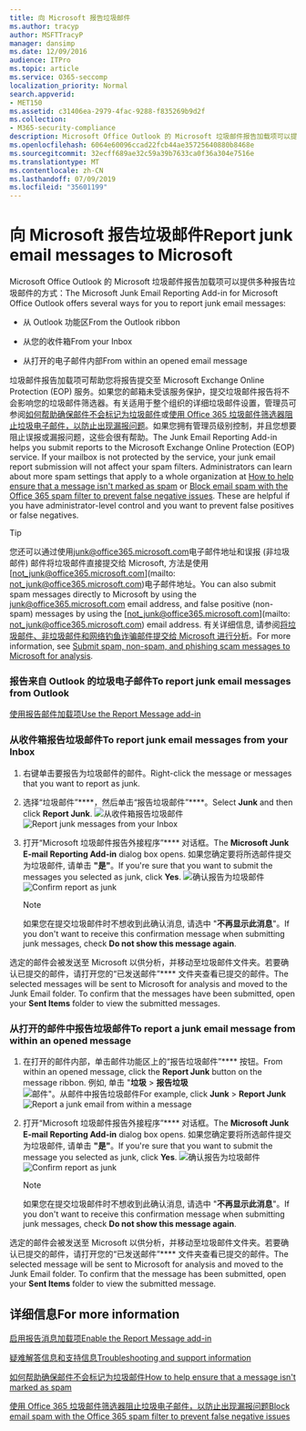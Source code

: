 ```yaml
---
title: 向 Microsoft 报告垃圾邮件
ms.author: tracyp
author: MSFTTracyP
manager: dansimp
ms.date: 12/09/2016
audience: ITPro
ms.topic: article
ms.service: O365-seccomp
localization_priority: Normal
search.appverid:
- MET150
ms.assetid: c31406ea-2979-4fac-9288-f835269b9d2f
ms.collection:
- M365-security-compliance
description: Microsoft Office Outlook 的 Microsoft 垃圾邮件报告加载项可以提供多种报告垃圾邮件的方式：
ms.openlocfilehash: 6064e60096ccad22fcb44ae35725640880b8468e
ms.sourcegitcommit: 32ecff689ae32c59a39b7633ca0f36a304e7516e
ms.translationtype: MT
ms.contentlocale: zh-CN
ms.lasthandoff: 07/09/2019
ms.locfileid: "35601199"
---
```

# <a name="report-junk-email-messages-to-microsoft"></a><span data-ttu-id="9a886-103">向 Microsoft 报告垃圾邮件</span><span class="sxs-lookup"><span data-stu-id="9a886-103">Report junk email messages to Microsoft</span></span>

<span data-ttu-id="9a886-104">Microsoft Office Outlook 的 Microsoft 垃圾邮件报告加载项可以提供多种报告垃圾邮件的方式：</span><span class="sxs-lookup"><span data-stu-id="9a886-104">The Microsoft Junk Email Reporting Add-in for Microsoft Office Outlook offers several ways for you to report junk email messages:</span></span>
  
- <span data-ttu-id="9a886-105">从 Outlook 功能区</span><span class="sxs-lookup"><span data-stu-id="9a886-105">From the Outlook ribbon</span></span>
    
- <span data-ttu-id="9a886-106">从您的收件箱</span><span class="sxs-lookup"><span data-stu-id="9a886-106">From your Inbox</span></span>
    
- <span data-ttu-id="9a886-107">从打开的电子邮件内部</span><span class="sxs-lookup"><span data-stu-id="9a886-107">From within an opened email message</span></span>
    
<span data-ttu-id="9a886-p101">垃圾邮件报告加载项可帮助您将报告提交至 Microsoft Exchange Online Protection (EOP) 服务。如果您的邮箱未受该服务保护，提交垃圾邮件报告将不会影响您的垃圾邮件筛选器。有关适用于整个组织的详细垃圾邮件设置，管理员可参阅[如何帮助确保邮件不会标记为垃圾邮件](https://go.microsoft.com/fwlink/p/?LinkId=534224)或[使用 Office 365 垃圾邮件筛选器阻止垃圾电子邮件，以防止出现漏报问题](https://go.microsoft.com/fwlink/p/?LinkId=534225)。如果您拥有管理员级别控制，并且您想要阻止误报或漏报问题，这些会很有帮助。</span><span class="sxs-lookup"><span data-stu-id="9a886-p101">The Junk Email Reporting Add-in helps you submit reports to the Microsoft Exchange Online Protection (EOP) service. If your mailbox is not protected by the service, your junk email report submission will not affect your spam filters. Administrators can learn about more spam settings that apply to a whole organization at [How to help ensure that a message isn't marked as spam](https://go.microsoft.com/fwlink/p/?LinkId=534224) or [Block email spam with the Office 365 spam filter to prevent false negative issues](https://go.microsoft.com/fwlink/p/?LinkId=534225). These are helpful if you have administrator-level control and you want to prevent false positives or false negatives.</span></span>
  
> [!TIP]
> <span data-ttu-id="9a886-112">您还可以通过使用[junk@office365.microsoft.com](mailto:junk@office365.microsoft.com)电子邮件地址和误报 (非垃圾邮件) 邮件将垃圾邮件直接提交给 Microsoft, 方法是使用[not_junk@office365.microsoft.com](mailto: not_junk@office365.microsoft.com)电子邮件地址。</span><span class="sxs-lookup"><span data-stu-id="9a886-112">You can also submit spam messages directly to Microsoft by using the [junk@office365.microsoft.com](mailto:junk@office365.microsoft.com) email address, and false positive (non-spam) messages by using the [not_junk@office365.microsoft.com](mailto: not_junk@office365.microsoft.com) email address.</span></span> <span data-ttu-id="9a886-113">有关详细信息, 请参阅[将垃圾邮件、非垃圾邮件和网络钓鱼诈骗邮件提交给 Microsoft 进行分析](submit-spam-non-spam-and-phishing-scam-messages-to-microsoft-for-analysis.md)。</span><span class="sxs-lookup"><span data-stu-id="9a886-113">For more information, see [Submit spam, non-spam, and phishing scam messages to Microsoft for analysis](submit-spam-non-spam-and-phishing-scam-messages-to-microsoft-for-analysis.md).</span></span> 
  
### <a name="to-report-junk-email-messages-from-outlook"></a><span data-ttu-id="9a886-114">报告来自 Outlook 的垃圾电子邮件</span><span class="sxs-lookup"><span data-stu-id="9a886-114">To report junk email messages from Outlook</span></span>

[<span data-ttu-id="9a886-115">使用报告邮件加载项</span><span class="sxs-lookup"><span data-stu-id="9a886-115">Use the Report Message add-in</span></span>](https://support.office.com/article/b5caa9f1-cdf3-4443-af8c-ff724ea719d2) 
  
### <a name="to-report-junk-email-messages-from-your-inbox"></a><span data-ttu-id="9a886-116">从收件箱报告垃圾邮件</span><span class="sxs-lookup"><span data-stu-id="9a886-116">To report junk email messages from your Inbox</span></span>

1. <span data-ttu-id="9a886-117">右键单击要报告为垃圾邮件的邮件。</span><span class="sxs-lookup"><span data-stu-id="9a886-117">Right-click the message or messages that you want to report as junk.</span></span>
    
2. <span data-ttu-id="9a886-118">选择“垃圾邮件”\*\*\*\*，然后单击“报告垃圾邮件”\*\*\*\*。</span><span class="sxs-lookup"><span data-stu-id="9a886-118">Select **Junk** and then click **Report Junk**.</span></span>
    <span data-ttu-id="9a886-119">![从收件箱报告垃圾邮件](media/EOP-Outlook-Junk-Reporting-Tool-3.jpg)</span><span class="sxs-lookup"><span data-stu-id="9a886-119">![Report junk messages from your Inbox](media/EOP-Outlook-Junk-Reporting-Tool-3.jpg)</span></span>
  
3. <span data-ttu-id="9a886-120">打开“Microsoft 垃圾邮件报告外接程序”\*\*\*\* 对话框。</span><span class="sxs-lookup"><span data-stu-id="9a886-120">The **Microsoft Junk E-mail Reporting Add-in** dialog box opens.</span></span> <span data-ttu-id="9a886-121">如果您确定要将所选邮件提交为垃圾邮件, 请单击 **"是"**。</span><span class="sxs-lookup"><span data-stu-id="9a886-121">If you're sure that you want to submit the messages you selected as junk, click **Yes**.</span></span>
    <span data-ttu-id="9a886-122">![确认报告为垃圾邮件](media/EOP-Outlook-Junk-Reporting-Tool-2.jpg)</span><span class="sxs-lookup"><span data-stu-id="9a886-122">![Confirm report as junk](media/EOP-Outlook-Junk-Reporting-Tool-2.jpg)</span></span>
  
    > [!NOTE]
    > <span data-ttu-id="9a886-123">如果您在提交垃圾邮件时不想收到此确认消息, 请选中 "**不再显示此消息**"。</span><span class="sxs-lookup"><span data-stu-id="9a886-123">If you don't want to receive this confirmation message when submitting junk messages, check **Do not show this message again**.</span></span> 
  
<span data-ttu-id="9a886-p105">选定的邮件会被发送至 Microsoft 以供分析，并移动至垃圾邮件文件夹。若要确认已提交的邮件，请打开您的“已发送邮件”\*\*\*\* 文件夹查看已提交的邮件。</span><span class="sxs-lookup"><span data-stu-id="9a886-p105">The selected messages will be sent to Microsoft for analysis and moved to the Junk Email folder. To confirm that the messages have been submitted, open your **Sent Items** folder to view the submitted messages.</span></span> 
  
### <a name="to-report-a-junk-email-message-from-within-an-opened-message"></a><span data-ttu-id="9a886-126">从打开的邮件中报告垃圾邮件</span><span class="sxs-lookup"><span data-stu-id="9a886-126">To report a junk email message from within an opened message</span></span>

1. <span data-ttu-id="9a886-127">在打开的邮件内部，单击邮件功能区上的“报告垃圾邮件”\*\*\*\* 按钮。</span><span class="sxs-lookup"><span data-stu-id="9a886-127">From within an opened message, click the **Report Junk** button on the message ribbon.</span></span> <span data-ttu-id="9a886-128">例如, 单击 "**垃圾** \> **报告垃圾** ![邮件"。从邮件中报告垃圾邮件](media/EOP-Outlook-Junk-Reporting-Tool-4.jpg)</span><span class="sxs-lookup"><span data-stu-id="9a886-128">For example, click **Junk** \> **Report Junk** ![Report a junk email from within a message](media/EOP-Outlook-Junk-Reporting-Tool-4.jpg)</span></span>
  
2. <span data-ttu-id="9a886-129">打开“Microsoft 垃圾邮件报告外接程序”\*\*\*\* 对话框。</span><span class="sxs-lookup"><span data-stu-id="9a886-129">The **Microsoft Junk E-mail Reporting Add-in** dialog box opens.</span></span> <span data-ttu-id="9a886-130">如果您确定要将所选邮件提交为垃圾邮件, 请单击 **"是"**。</span><span class="sxs-lookup"><span data-stu-id="9a886-130">If you're sure that you want to submit the message you selected as junk, click **Yes**.</span></span>
    <span data-ttu-id="9a886-131">![确认报告为垃圾邮件](media/EOP-Outlook-Junk-Reporting-Tool-2.jpg)</span><span class="sxs-lookup"><span data-stu-id="9a886-131">![Confirm report as junk](media/EOP-Outlook-Junk-Reporting-Tool-2.jpg)</span></span>
  
    > [!NOTE]
    > <span data-ttu-id="9a886-132">如果您在提交垃圾邮件时不想收到此确认消息, 请选中 "**不再显示此消息**"。</span><span class="sxs-lookup"><span data-stu-id="9a886-132">If you don't want to receive this confirmation message when submitting junk messages, check **Do not show this message again**.</span></span> 
  
<span data-ttu-id="9a886-p108">选定的邮件会被发送至 Microsoft 以供分析，并移动至垃圾邮件文件夹。若要确认已提交的邮件，请打开您的“已发送邮件”\*\*\*\* 文件夹查看已提交的邮件。</span><span class="sxs-lookup"><span data-stu-id="9a886-p108">The selected message will be sent to Microsoft for analysis and moved to the Junk Email folder. To confirm that the message has been submitted, open your **Sent Items** folder to view the submitted message.</span></span> 
  
## <a name="for-more-information"></a><span data-ttu-id="9a886-135">详细信息</span><span class="sxs-lookup"><span data-stu-id="9a886-135">For more information</span></span>

[<span data-ttu-id="9a886-136">启用报告消息加载项</span><span class="sxs-lookup"><span data-stu-id="9a886-136">Enable the Report Message add-in</span></span>](https://support.office.com/article/4250c4bc-6102-420b-9e0a-a95064837676)
  
[<span data-ttu-id="9a886-137">疑难解答信息和支持信息</span><span class="sxs-lookup"><span data-stu-id="9a886-137">Troubleshooting and support information</span></span>](troubleshooting-and-support-information.md)
  
[<span data-ttu-id="9a886-138">如何帮助确保邮件不会标记为垃圾邮件</span><span class="sxs-lookup"><span data-stu-id="9a886-138">How to help ensure that a message isn't marked as spam</span></span>](https://go.microsoft.com/fwlink/p/?LinkId=534224)
  
[<span data-ttu-id="9a886-139">使用 Office 365 垃圾邮件筛选器阻止垃圾电子邮件，以防止出现漏报问题</span><span class="sxs-lookup"><span data-stu-id="9a886-139">Block email spam with the Office 365 spam filter to prevent false negative issues</span></span>](https://go.microsoft.com/fwlink/p/?LinkId=534225)
  

